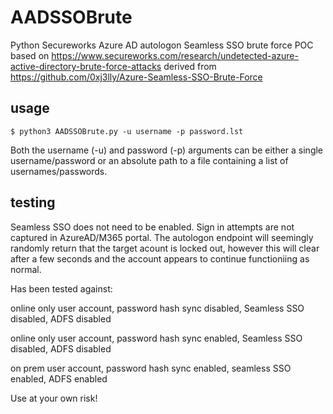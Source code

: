 # AADSSOBrute
Python Secureworks Azure AD autologon Seamless SSO brute force POC based on https://www.secureworks.com/research/undetected-azure-active-directory-brute-force-attacks derived from https://github.com/0xj3lly/Azure-Seamless-SSO-Brute-Force

## usage
```
$ python3 AADSSOBrute.py -u username -p password.lst
```
Both the username (-u) and password (-p) arguments can be either a single username/password or an absolute path to a file containing a list of usernames/passwords.

## testing
Seamless SSO does not need to be enabled. Sign in attempts are not captured in AzureAD/M365 portal. The autologon endpoint will seemingly randomly return that the target acount is locked out, however this will clear after a few seconds and the account appears to continue functioniing as normal.

Has been tested against:

online only user account, password hash sync disabled, Seamless SSO disabled, ADFS disabled

online only user account, password hash sync enabled, Seamless SSO disabled, ADFS disabled

on prem user account, password hash sync enabled, seamless SSO enabled, ADFS enabled

Use at your own risk!
